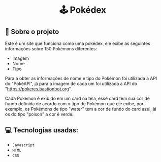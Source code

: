 
<h1 align="center">
  🕹 Pokédex
</h1>


## :rocket: Sobre o projeto

Este é um site que funciona como uma pokédex, ele exibe as seguintes informações sobre 150 Pokémons diferentes:
- Imagem
- Nome
- Tipo

Para a obter as informações de nome e tipo do Pokémon foi utilizada a API do "PokéAPI", já para a imagem de cada um foi utilizada a API do "https://pokeres.bastionbot.org".

Cada Pokémon é exibido em um card na tela, esse card tem sua cor de fundo definida de acordo com o tipo de Pokémon que ele exibe, por exemplo, os Pokémons de tipo "water" tem a cor de fundo do card azul, já os do tipo "poison" a cor é verde.

## :computer: Tecnologias usadas:

- `Javascript`
- `HTML`
- `CSS`
